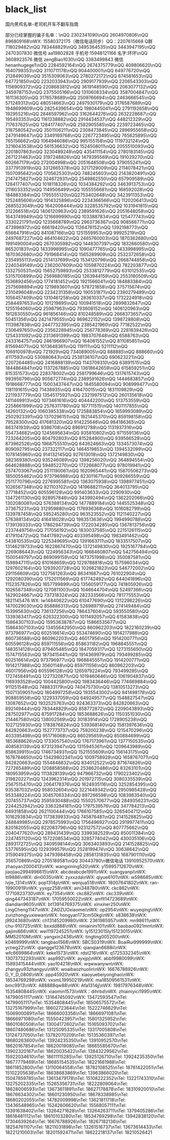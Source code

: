 # black_list
国内黑鸡名单-老司机开车不翻车指南

部分已经掌握的骗子名单：\nQQ 2302341090\nQQ 2604970806\nQQ 896809168\nWX: 15580372175（微信电话同步）QQ：2207615668 Q群718029482\nQQ 783448829\nQQ 3495364535\nQQ 3443947195\nQQ 2470307830 微信号 aa19802828  手机号:15948121166 名字:环环\nQQ 3608923576   微信 zengBiao1030\nQQ 3383499843  微信 henanhugege1\nQQ 2284592164\nQQ 2674375779\nQQ 409806620\nQQ 1640798353\nQQ 3110711178\nQQ 904400001\nQQ 649776720\nQQ 212849039\nQQ 3515309063\nQQ 2780272172\nQQ 674581653\nQQ 647721850\nQQ 2232033943\nQQ 2909177939\nQQ 2206543303\nQQ 1156909372\nQQ 2208683812\nQQ 3619148590\nQQ 2063077132\nQQ 3459787153\nQQ 2375505166\nQQ 1310608334\nQQ 3587004847\nQQ 161136305\nQQ 3176578689\nQQ 2509766694\nQQ 2463666545\nQQ 571249313\nQQ 480514663\nQQ 2497930179\nQQ 3176587689\nQQ 1948699609\nQQ 2825439654\nQQ 1980445041\nQQ 2791192658\nQQ 192955216\nQQ 2846597962\nQQ 3162644276\nQQ 2632228687\nQQ 195493353\nQQ 1161338882\nQQ 2914434537\nQQ 448212329\nQQ 717637625\nQQ 1284177407\nQQ 2582905585\nQQ 2239723465\nQQ 3187580542\nQQ 3501106211\nQQ 2308473845\nQQ 2896955658\nQQ 2479149647\nQQ 3349169768\nQQ 2267723495\nQQ 765625895\nQQ 765156662\nQQ 1064946086\nQQ 995155158\nQQ 1119732124\nQQ 3216043538\nQQ 561536632\nQQ 1524508011\nQQ 2055510093\nQQ 2201807863\nQQ 3230489248\nQQ 435411154\nQQ 2780183145\nQQ 2671231463\nQQ 3197248826\nQQ 1479395569\nQQ 191029270\nQQ 602667179\nQQ 272004998\nQQ 2051648508\nQQ 379055241\nQQ 3377913919\nQQ 3312665378\nQQ 3217129009\nQQ 2114078421\nQQ 1507095642\nQQ 1705625303\nQQ 748245603\nQQ 2143820491\nQQ 2147475827\nQQ 324672931\nQQ 2549862550\nQQ 657909589\nQQ 1284177407\nQQ 1018118326\nQQ 1034384292\nQQ 3463913753\nQQ 2116033352\nQQ 1149506499\nQQ 1055556681\nQQ 168592028\nQQ 184883384\nQQ 1795555120\nQQ2753402648\nQQ 3423911353\nQQ 1252485606\nQQ 1914325896\nQQ 2234366566\nQQ 1120206413\nQQ 2685523049\nQQ 1642006444\nQQ 3228535792\nQQ 1031941815\nQQ 312266518\nQQ 1406120963\nQQ 2389591626\nQQ 2051648058\nQQ 1643749949\nQQ 1216699990\nQQ 1033887834\nQQ 125477743\nQQ 3330221791\nQQ 1235668789\nQQ 2963736367\nQQ 908566771\nQQ 473996972\nQQ 66619420\nQQ 1126476152\nQQ 1392198773\nQQ 656647916\nQQ 841087166\nQQ 1251559953\nQQ 99925219\nQQ 2497687227\nQQ 464104622\nQQ 2465760003\nQQ 1870362680\nQQ 1991490004\nQQ 2670305982\nQQ 1448307397\nQQ 1832660580\nQQ 865201831\nQQ 1433998995\nQQ 1090477765\nQQ 1433998995\nQQ 1870362680\nQQ 791968414\nQQ 1565289909\nQQ 2532372658\nQQ 2354955113\nQQ 2514137699\nQQ 1534120796\nQQ 2668744858\nQQ 2240349149\nQQ 2362007609\nQQ 1059870224\nQQ 782203877\nQQ 1332750531\nQQ 15652759893\nQQ 2533812779\nQQ 631012535\nQQ 5315700899\nQQ 2569880185\nQQ 1263944159\nQQ 2553180509\nQQ 1536892456\nQQ 1774181452\nQQ 1921566041\nQQ 184883384\nQQ 2575698894\nQQ 1219893601\nQQ 578721858\nQQ 375715674\nQQ 2310496048\nQQ 2234231358\nQQ 190531871\nQQ 2390279489\nQQ 1056457409\nQQ 1310461258\nQQ 283610337\nQQ 1732224918\nQQ 2584497653\nQQ 101219895\nQQ 100941518\nQQ 2899832647\nQQ 1255194060\nQQ 25987963\nQQ 793608152\nQQ 1406120963\nQQ 1912830550\nQQ 961856146\nQQ 810248589\nQQ 2668373657\nQQ 50451356\nQQ 2421479555\nQQ 869622152\nQQ 1398728808\nQQ 1113987838\nQQ 2447732395\nQQ 2385421960\nQQ 77182522\nQQ 2306497650\nQQ 2356228945\nQQ 256778369\nQQ 2281839426\nQQ 1254331092\nQQ 2313691399\nQQ 1983707648\nQQ 6588763\nQQ 2433164757\nQQ 2461966907\nQQ 164081552\nQQ 811085851\nQQ 815694071\nQQ 1013648361\nQQ 119111\nQQ 5211112\nQQ 1069100978\nQQ 721929\nQQ 734089005\nQQ 888885\nQQ 888660\nQQ 4117593\nQQ 530880643\nQQ 2538136107\nQQ 690623221\nQQ 2207264485\nQQ 2416888139\nQQ 1143709310\nQQ 63891515\nQQ 1844864841\nQQ 1137267885\nQQ 13618642659\nQQ 615859251\nQQ 815351573\nQQ 228378002\nQQ 2581799646\nQQ 1317615743\nQQ 993956796\nQQ 905672774\nQQ 2389591626\nQQ 1444683857\nQQ 1918668777\nQQ 15003437447\nQQ 1845580094\nQQ 908999477\nQQ 1181191615\nQQ 71438935\nQQ 416470015\nQQ 1831109829\nQQ 2211937779\nQQ 13545175921\nQQ 2321997512\nQQ 260135618\nQQ 1411469913\nQQ 1073461616\nQQ 404442200\nQQ 513753559\nQQ 2258661999\nQQ 2576311780\nQQ 187711515\nQQ 1401117855\nQQ 14260132\nQQ 1060385338\nQQ 1725883854\nQQ 1659993089\nQQ 2502923391\nQQ 1370296151\nQQ 1921445370\nQQ 859198158\nQQ 79528300\nQQ 417681320\nQQ 914225646\nQQ 984186365\nQQ 863741939\nQQ 9386708\nQQ 896912788\nQQ 1131937316\nQQ 554734682\nQQ 1245695634\nQQ 935810802\nQQ 971559136\nQQ 723264205\nQQ 804792803\nQQ 815284900\nQQ 939566528\nQQ 873962526\nQQ 1968755510\nQQ 643624663\nQQ 1334573074\nQQ 809092795\nQQ 237322117\nQQ 1464519853\nQQ 1394532099\nQQ 1078145960\nQQ 914132145QQ 927613018\nQQ 1372149830\nQQ 382369380\nQQ 935246089\nQQ 1398256020\nQQ 364894554\nQQ 664628888\nQQ 594852270\nQQ 1722668077\nQQ 978019941\nQQ 2574703067\nQQ 2511190061\nQQ 1620965441\nQQ 15870506273\nQQ 1850055462\nQQ 973796988\nQQ 823011671\nQQ 909266559\nQQ 2511770796\nQQ 2276995581\nQQ 1363075938\nQQ 1398977451\nQQ 1026567348\nQQ 821103102\nQQ 1419688211\nQQ 364013795\nQQ 37718452\nQQ 605596128\nQQ 991403633\nQQ 2290930\nQQ 1347261130\nQQ 928957846\nQQ 343992494\nQQ 1362202066\nQQ 1302080081\nQQ 576388134\nQQ 1477889184\nQQ 1445525348\nQQ 373675231\nQQ 312959880\nQQ 1176936368\nQQ 1016082799\nQQ 1339787458\nQQ 595245280\nQQ 963523552\nQQ 1121140227\nQQ 576388134\nQQ 416418028\nQQ 1983513636\nQQ 1994990788\nQQ 1739139333\nQQ 1786294739\nQQ 1722034285\nQQ 1367813756\nQQ 2237449756\nQQ 717056192\nQQ 1830037585\nQQ 2215126115\nQQ 417910472\nQQ 114417892\nQQ 403395498\nQQ 1983491462\nQQ 543810535\nQQ 1225349695\nQQ 1391663711\nQQ 1833517507\nQQ 13146219733\nQQ 1622867470\nQQ 1372149830\nQQ 1925167784\nQQ 2269086443\nQQ 1224956343\nQQ 1668460807\nQQ 542756494\nQQ 1500549797\nQQ 869099159\nQQ 1473751998\nQQ 350087581\nQQ 1598947115\nQQ 810168659\nQQ 1229788818\nQQ 157596034\nQQ 1297602164\nQQ 1293920728\nQQ 1026821823\nQQ 546772002\nQQ 291156609\nQQ 1327561263\nQQ 86341687\nQQ 761022904\nQQ 1292080390\nQQ 1752011569\nQQ 617742492\nQQ 644041896\nQQ 1152357826\nQQ 1657799899\nQQ 1356059177\nQQ 741805926\nQQ 1026567348\nQQ 1270811003\nQQ 1046644704\nQQ 52497366\nQQ 1429024667\nQQ 737318324\nQQ 282333566\nQQ 781775553\nQQ 1821145476 WX: lw14840622\nQQ 610477690\nQQ 1312298226\nQQ 1470029030\nQQ 858886313\nQQ 526989719\nQQ 274149484\nQQ 153995630\nQQ 736137256\nQQ 786437604\nQQ 593550580\nQQ 1339363417\nQQ 626322300\nQQ 1011492057\nQQ 61583838\nQQ 15864307103\nQQ 15953638787\nQQ 15866535677\nQQ 15864307103\nQQ 13455642950\nQQ 860962203\nQQ 1822160239\nQQ 973796977\nQQ 602516614\nQQ 553474690\nQQ 1914217988\nQQ 860736588\nQQ 860962203\nQQ 46017956\nQQ 1914200771\nQQ 605596128\nQQ 859711556\nQQ 858631182\nQQ 1968845551\nQQ 1483514128\nQQ 879405485\nQQ 1847059317\nQQ 1273155650\nQQ 1574715563\nQQ 1873415441\nQQ 1914369979\nQQ 793499285\nQQ 602516614\nQQ 973796977\nQQ 1968845551\nQQ 1914200771\nQQ 1914217988\nQQ 35601148\nQQ 859711556\nQQ 860962203\nQQ 46017956\nQQ 605596128\nQQ 1265979224\nQQ 793499285\nQQ 1727458491\nQQ 1227320871\nQQ 1019460646\nQQ 1061904837\nQQ 1169393528\nQQ 1004425800\nQQ 1983436446\nQQ 774669884\nQQ 911251548\nQQ 748833179\nQQ 740475730\nQQ 13810513273\nQQ 15071309051\nQQ 1804997258\nQQ 1935543002\nQQ 841498178\nQQ 908859558\nQQ 1229337059\nQQ 649249577\nQQ 1548827547\nQQ 13087652\nQQ 1932525763\nQQ 924363373\nQQ 842820663\nQQ 892149444\nQQ 783448829\nQQ 858772872\nQQ 2209043893\nQQ 287502977\nQQ 875917284\nQQ 1853688626\nQQ 1150351030\nQQ 214467580\nQQ 138002569\nQQ 30183914\nQQ 1728905238\nQQ 1027125930\nQQ 1783876824\nQQ 539368140\nQQ 1581397636\nQQ 842820663\nQQ 1527773737\nQQ 759200238\nQQ 1215470296\nQQ 403395498\nQQ 951716068\nQQ 860295659\nQQ 850884699\nQQ 1853688626\nQQ 1733057540\nQQ 1767173961\nQQ 1377150535\nQQ 408583139\nQQ 873123947\nQQ 1315945361\nQQ 1209643989\nQQ 858639915\nQQ 1746734931\nQQ 1521555609\nQQ 156143175\nQQ 1678784650\nQQ 13429802341\nQQ 1009758928\nQQ 1658767071\nQQ 842820663\nQQ 1554848832\nQQ 834012522\nQQ 871674826\nQQ 727265489\nQQ 1208858588\nQQ 2538620486\nQQ 83263101\nQQ 180953959\nQQ 1113828139\nQQ 947966732\nQQ 1790223402\nQQ 319820227\nQQ 1243962314\nQQ 201972715\nQQ 3080335539\nQQ 2567515470\nQQ 2064178376\nQQ 1624935116\nQQ 3252854395\nQQ 935387032\nQQ 958032604\nQQ 3221449342\nQQ 2950985428\nQQ 953348224\nQQ 3045706334\nQQ 897266598\nQQ 1083983540\nQQ 207455737\nQQ 3595930488\nQQ 15502570677\nQQ 2849356231\nQQ 2244252942\nQQ 3363284181\nQQ 1797539576\nQQ 347784213\nQQ 64931858\nQQ 2621100444\nQQ 1766107585\nQQ 3265404712\nQQ 1016293834\nQQ 1173839933\nQQ 745876481\nQQ 2141528825\nQQ 248849985\nQQ 2978575993\nQQ 1756496927\nQQ 2919977411\nQQ 820182055\nQQ 822083796\nQQ 923127572\nQQ 807775662\nQQ 2040477620\nQQ 289431439\nQQ 3399382529\nQQ 850011384\nQQ 2247451120\nQQ 1572208534\nQQ 3285774042\nQQ 430035106\nQQ 2893172725\nQQ 3409598144\nQQ 3063403893\nQQ 2141528825\nQQ 53776595\nQQ 1229399579\nQQ 2528199474\nQQ 30638642\nQQ 3159049375\nQQ 3479398458\nQQ 2858131835\nQQ 1687901110\nQQ 356570869\nQQ 2705189581\nQQ 30443780\n微信电话 13910952570\nWX: zhaoyan2000413\nWX: wangxining520\nWX: y15995712670\nWX: jiaojiao2994996615\nWX: abcdeabcde1991\nWX: suangyanpi\nWX: ltl9886\nWX: din0035\nWX: zyxxzda\nWX: qiyue6101\nWX: w598685\nWX: lvjie_1314\nWX: pop1314p\nWX: wenjua518\nWX: 18007641802\nWX: ran-19900919\nWX: yyxgz258\nWX: aini348780\nWX: ckc882\nWX: 17710823730\nWX: ey7354\nWX: ckc882\nWX: ckc339\nWX: qing447343187\nWX: 17059550022\nWX: amfll14723689\nWX: diandian9605\nWX: bt13914769375\nWX: xinxiner250\nWX: LingCheng1147\nWX: ZAOZUOxiaomei\nWX: op2954\nWX: wuyeqing\nWX: zunzhongyuxiewan\nWX: hongyan173cm50kg\nWX: s838638\nWX: j99243680\nWX: ch13145209980\nWX: 2361985957\nWX: mn98611\nWX: chu-910725\nWX: bxxdd888\nWX: niniainini101\nWX: baobao0921mm\nWX: gajimi666\nWX: wei1197245251\nWX: ly15123015ly15123015\nWX: MM52010M\nWX: yangxin2436\nWX: tingting005200\nWX: k0469999\nWX: tangbao1568\nWX: SBCS0319\nWX: BoaiRui999999\nWX: yctwg22\nWX: qiangge123678\nWX: qianqian6688ii\nWX: wfc6699864\nWX: keke1573i\nWX: rdst216\nWX: q1725332345\nWX: 13073732293\nWX: asp992\nWX: ayxjpj\nWX: abb19980099\nWX: 15893415444\nWX: yao104218\nWX: wqwwanywn\nWX: zhangyu93zhangyu\nWX: woaibaozhuolin\nWX: 16676788926‬\nWX: D_Y_D_0806\nWX: ppp45920\nWX: xiaoyuebeiyonghao\nWX: 18534769298\nWX: vxsmL19950219\nWX: ma18509561531\nWX: bmc9913\nWX: A88888qw88\nWX: Afa1314jj\nWX: 19817976348\nWX: 15354808445\nWX: xiaomin1573i\nWX：dihrbd\nWX: zhiainiyici1995\nWX: 14799051117\nWX: 13164745092\nWX: 13472593547\nTel: 14799051117\nTel: 15354808445\nTel: 16506575572\nTel: 13275167999\nTel: 18602723644\nTel: 15222746629\nTel: 15069000891\nTel: 18666003356\nTel: 18666971081\nTel: 18666971080\nTel: 15550423957\nTel: 15801325952\nTel: 18601080508\nTel: 13004172602\nTel: 15165093702\nTel: 18607480686\nTel: 13125095335\nTel: 13317005808\nTel: 13124737050\nTel: 13782070209\nTel: 15135360397\nTel: 18680263600\nTel: 13924235350\nTel: 13910952570\nTel: 18620167854\nTel: 18620019085\nTel: 18665585670\nTel: 13902320167\nTel: 18620035422\nTel: 13843229562\nTel: 15922034610\nTel: 18611115285\nTel: 13925126710\nTel: 13924235350\nTel: 18677779469\nTel: 18685154535\nTel: 18221661988\nTel: 18611852800\nTel: 13110064558\nTel: 18782108525\nTel: 18761422051\nTel: 15102205638\nTel: 18638683869\nTel: 13963866020\nTel: 15047859785\nTel: 13613479178\nTel: 15108222352\nTel: 13221743310\nTel: 13275202335\nTel: 15265356731\nTel: 18222809064\nTel: 18628006593\nTel: 13673611891\nTel: 18627178878\nTel: 18310920010\nTel: 18676634302\nTel: 18601230950\nTel: 18678338985\nTel: 18680202055\nTel: 14782009998\nTel: 13621811718\nTel: 13436548965\nTel: 15242606620\nTel: 15568057111\nTel: 13391638402\nTel: 13264271628\nTel: 13264263711\nTel: 1379405286\nTel: 18618481112\nTel: 18610103280\nTel: 18534769298\nTel: 13942838120\nTel: 17304639264\n‭Tel: 16676788926‬\nTel: 18267182136\nTel: 18254761107\nTel: 18211031898\nTel: 13261516737\nTel: 13673614433\nTel: 18221210003\nTel: 18201592471\nTel: 18622218137\nTel: 18210526421
